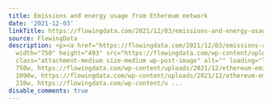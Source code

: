 ```yaml
---
title: Emissions and energy usage from Ethereum network
date: '2021-12-03'
linkTitle: https://flowingdata.com/2021/12/03/emissions-and-energy-usage-from-ethereum-network/
source: FlowingData
description: <p><a href="https://flowingdata.com/2021/12/03/emissions-and-energy-usage-from-ethereum-network/"><img
  width="750" height="493" src="https://flowingdata.com/wp-content/uploads/2021/12/ethereum-emissions-750x493.png"
  class="attachment-medium size-medium wp-post-image" alt="" loading="lazy" srcset="https://flowingdata.com/wp-content/uploads/2021/12/ethereum-emissions-750x493.png
  750w, https://flowingdata.com/wp-content/uploads/2021/12/ethereum-emissions-1090x717.png
  1090w, https://flowingdata.com/wp-content/uploads/2021/12/ethereum-emissions-210x138.png
  210w, https://flowingdata.com/wp-content/u ...
disable_comments: true
---
```

<p><a href="https://flowingdata.com/2021/12/03/emissions-and-energy-usage-from-ethereum-network/"><img width="750" height="493" src="https://flowingdata.com/wp-content/uploads/2021/12/ethereum-emissions-750x493.png" class="attachment-medium size-medium wp-post-image" alt="" loading="lazy" srcset="https://flowingdata.com/wp-content/uploads/2021/12/ethereum-emissions-750x493.png 750w, https://flowingdata.com/wp-content/uploads/2021/12/ethereum-emissions-1090x717.png 1090w, https://flowingdata.com/wp-content/uploads/2021/12/ethereum-emissions-210x138.png 210w, https://flowingdata.com/wp-content/u ...